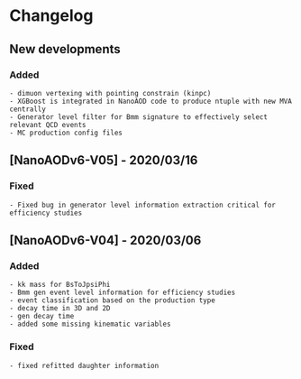 # Changelog

## New developments

### Added
	- dimuon vertexing with pointing constrain (kinpc)
	- XGBoost is integrated in NanoAOD code to produce ntuple with new MVA centrally
	- Generator level filter for Bmm signature to effectively select relevant QCD events
	- MC production config files

## [NanoAODv6-V05] - 2020/03/16

### Fixed
	- Fixed bug in generator level information extraction critical for efficiency studies

## [NanoAODv6-V04] - 2020/03/06

### Added
	- kk mass for BsToJpsiPhi
	- Bmm gen event level information for efficiency studies
	- event classification based on the production type
	- decay time in 3D and 2D
	- gen decay time
	- added some missing kinematic variables

### Fixed
	- fixed refitted daughter information
